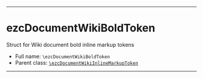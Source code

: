 ***

# ezcDocumentWikiBoldToken

Struct for Wiki document bold inline markup tokens

* Full name: `\ezcDocumentWikiBoldToken`
* Parent class: [`\ezcDocumentWikiInlineMarkupToken`](./ezcDocumentWikiInlineMarkupToken.md)

***

